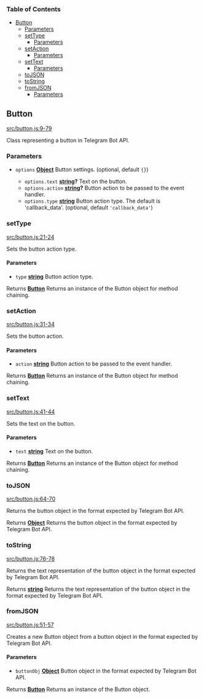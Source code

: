 <!-- Generated by documentation.js. Update this documentation by updating the source code. -->

### Table of Contents

*   [Button][1]
    *   [Parameters][2]
    *   [setType][3]
        *   [Parameters][4]
    *   [setAction][5]
        *   [Parameters][6]
    *   [setText][7]
        *   [Parameters][8]
    *   [toJSON][9]
    *   [toString][10]
    *   [fromJSON][11]
        *   [Parameters][12]

## Button

[src/button.js:9-79][13]

Class representing a button in Telegram Bot API.

### Parameters

*   `options` **[Object][14]** Button settings. (optional, default `{}`)

    *   `options.text` **[string][15]?** Text on the button.
    *   `options.action` **[string][15]?** Button action to be passed to the event handler.
    *   `options.type` **[string][15]** Button action type. The default is 'callback\_data'. (optional, default `'callback_data'`)

### setType

[src/button.js:21-24][16]

Sets the button action type.

#### Parameters

*   `type` **[string][15]** Button action type.

Returns **[Button][1]** Returns an instance of the Button object for method chaining.

### setAction

[src/button.js:31-34][17]

Sets the button action.

#### Parameters

*   `action` **[string][15]** Button action to be passed to the event handler.

Returns **[Button][1]** Returns an instance of the Button object for method chaining.

### setText

[src/button.js:41-44][18]

Sets the text on the button.

#### Parameters

*   `text` **[string][15]** Text on the button.

Returns **[Button][1]** Returns an instance of the Button object for method chaining.

### toJSON

[src/button.js:64-70][19]

Returns the button object in the format expected by Telegram Bot API.

Returns **[Object][14]** Returns the button object in the format expected by Telegram Bot API.

### toString

[src/button.js:76-78][20]

Returns the text representation of the button object in the format expected by Telegram Bot API.

Returns **[string][15]** Returns the text representation of the button object in the format expected by Telegram Bot API.

### fromJSON

[src/button.js:51-57][21]

Creates a new Button object from a button object in the format expected by Telegram Bot API.

#### Parameters

*   `buttonObj` **[Object][14]** Button object in the format expected by Telegram Bot API.

Returns **[Button][1]** Returns an instance of the Button object.

[1]: #button

[2]: #parameters

[3]: #settype

[4]: #parameters-1

[5]: #setaction

[6]: #parameters-2

[7]: #settext

[8]: #parameters-3

[9]: #tojson

[10]: #tostring

[11]: #fromjson

[12]: #parameters-4

[13]: https://github.com/Sempai-07/Telegramsjs/blob/00d22b191eea4c7a8fa46e22a4e14ba058b0b4ba/src/button.js#L9-L79 "Source code on GitHub"

[14]: https://developer.mozilla.org/docs/Web/JavaScript/Reference/Global_Objects/Object

[15]: https://developer.mozilla.org/docs/Web/JavaScript/Reference/Global_Objects/String

[16]: https://github.com/Sempai-07/Telegramsjs/blob/00d22b191eea4c7a8fa46e22a4e14ba058b0b4ba/src/button.js#L21-L24 "Source code on GitHub"

[17]: https://github.com/Sempai-07/Telegramsjs/blob/00d22b191eea4c7a8fa46e22a4e14ba058b0b4ba/src/button.js#L31-L34 "Source code on GitHub"

[18]: https://github.com/Sempai-07/Telegramsjs/blob/00d22b191eea4c7a8fa46e22a4e14ba058b0b4ba/src/button.js#L41-L44 "Source code on GitHub"

[19]: https://github.com/Sempai-07/Telegramsjs/blob/00d22b191eea4c7a8fa46e22a4e14ba058b0b4ba/src/button.js#L64-L70 "Source code on GitHub"

[20]: https://github.com/Sempai-07/Telegramsjs/blob/00d22b191eea4c7a8fa46e22a4e14ba058b0b4ba/src/button.js#L76-L78 "Source code on GitHub"

[21]: https://github.com/Sempai-07/Telegramsjs/blob/00d22b191eea4c7a8fa46e22a4e14ba058b0b4ba/src/button.js#L51-L57 "Source code on GitHub"
